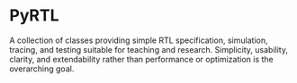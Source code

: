 PyRTL
=====

A collection of classes providing simple RTL specification, simulation, tracing, and testing suitable for teaching and research. 
Simplicity, usability, clarity, and extendability rather than performance or optimization is the overarching goal.
